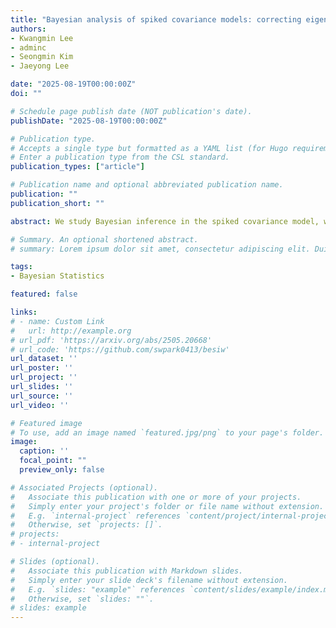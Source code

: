```yaml
---
title: "Bayesian analysis of spiked covariance models: correcting eigenvalue bias and determining the number of spikes (working paper)"
authors:
- Kwangmin Lee
- adminc
- Seongmin Kim
- Jaeyong Lee

date: "2025-08-19T00:00:00Z"
doi: ""

# Schedule page publish date (NOT publication's date).
publishDate: "2025-08-19T00:00:00Z"

# Publication type.
# Accepts a single type but formatted as a YAML list (for Hugo requirements).
# Enter a publication type from the CSL standard.
publication_types: ["article"]

# Publication name and optional abbreviated publication name.
publication: ""
publication_short: ""

abstract: We study Bayesian inference in the spiked covariance model, where a small number of spiked eigenvalues dominate the spectrum. Our goal is to infer the spiked eigenvalues, their corresponding eigenvectors, and the number of spikes, providing a Bayesian solution to principal component analysis with uncertainty quantification. We place an inverse-Wishart prior on the covariance matrix to derive posterior distributions for the spiked eigenvalues and eigenvectors. Although posterior sampling is computationally efficient due to conjugacy, a bias may exist in the posterior eigenvalue estimates under high-dimensional settings. To address this, we propose two bias correction strategies: (i) a hyperparameter adjustment method, and (ii) a post-hoc multiplicative correction. For inferring the number of spikes, we develop a BIC-type approximation to the marginal likelihood and prove posterior consistency in the high-dimensional regime p > n. Furthermore, we establish concentration inequalities and posterior contraction rates for the leading eigenstructure, demonstrating minimax optimality for the spiked eigenvector in the single-spike case. Simulation studies and a real data application show that our method performs better than existing approaches in providing accurate quantification of uncertainty for both eigenstructure estimation and estimation of the number of spikes.

# Summary. An optional shortened abstract.
# summary: Lorem ipsum dolor sit amet, consectetur adipiscing elit. Duis posuere tellus ac convallis placerat. Proin tincidunt magna sed ex sollicitudin condimentum.

tags:
- Bayesian Statistics

featured: false

links:
# - name: Custom Link
#   url: http://example.org
# url_pdf: 'https://arxiv.org/abs/2505.20668'
# url_code: 'https://github.com/swpark0413/besiw'
url_dataset: ''
url_poster: ''
url_project: ''
url_slides: ''
url_source: ''
url_video: ''

# Featured image
# To use, add an image named `featured.jpg/png` to your page's folder. 
image:
  caption: ''
  focal_point: ""
  preview_only: false

# Associated Projects (optional).
#   Associate this publication with one or more of your projects.
#   Simply enter your project's folder or file name without extension.
#   E.g. `internal-project` references `content/project/internal-project/index.md`.
#   Otherwise, set `projects: []`.
# projects:
# - internal-project

# Slides (optional).
#   Associate this publication with Markdown slides.
#   Simply enter your slide deck's filename without extension.
#   E.g. `slides: "example"` references `content/slides/example/index.md`.
#   Otherwise, set `slides: ""`.
# slides: example
---
```


<!-- # This work is driven by the results in my [previous paper](/publication/conference-paper/) on LLMs. -->

<!-- # {{% callout note %}}
# Create your slides in Markdown - click the *Slides* button to check out the example.
# {{% /callout %}} -->

<!-- Add the publication's **full text** or **supplementary notes** here. You can use rich formatting such as including [code, math, and images](https://docs.hugoblox.com/content/writing-markdown-latex/). -->
